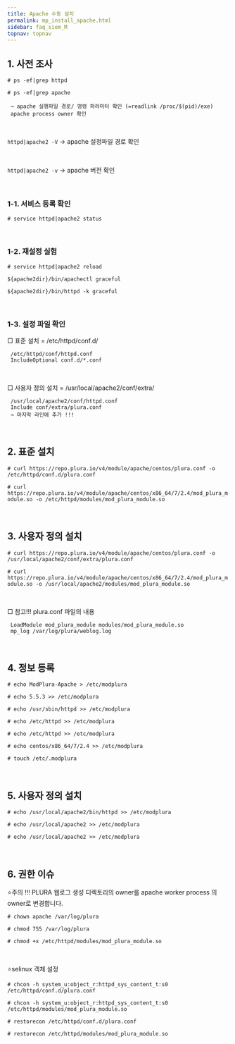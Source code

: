 ```yaml
---
title: Apache 수동 설치
permalink: mp_install_apache.html
sidebar: faq_siem_M
topnav: topnav
---
```


## 1. 사전 조사

`# ps -ef|grep httpd`

`# ps -ef|grep apache`

     → apache 실행파일 경로/ 명령 파라미터 확인 (=readlink /proc/$(pid)/exe)
     apache process owner 확인

<br />

`httpd|apache2 -V`
     → apache 설정파일 경로 확인

<br />

`httpd|apache2 -v`
     → apache 버전 확인

<br />

### 1-1. 서비스 등록 확인

`# service httpd|apache2 status`

<br />

### 1-2. 재설정 실험

`# service httpd|apache2 reload`

`${apache2dir}/bin/apachectl graceful`

`${apache2dir}/bin/httpd -k graceful`

<br />

### 1-3. 설정 파일 확인

□ 표준 설치 = /etc/httpd/conf.d/

     /etc/httpd/conf/httpd.conf
     IncludeOptional conf.d/*.conf

<br />

□ 사용자 정의 설치 = /usr/local/apache2/conf/extra/

     /usr/local/apache2/conf/httpd.conf
     Include conf/extra/plura.conf
     → 마지막 라인에 추가 !!!

<br />

## 2. 표준 설치

`# curl https://repo.plura.io/v4/module/apache/centos/plura.conf -o /etc/httpd/conf.d/plura.conf`

`# curl https://repo.plura.io/v4/module/apache/centos/x86_64/7/2.4/mod_plura_module.so -o /etc/httpd/modules/mod_plura_module.so`

<br />

## 3. 사용자 정의 설치

`# curl https://repo.plura.io/v4/module/apache/centos/plura.conf -o /usr/local/apache2/conf/extra/plura.conf`

`# curl https://repo.plura.io/v4/module/apache/centos/x86_64/7/2.4/mod_plura_module.so -o /usr/local/apache2/modules/mod_plura_module.so`

<br />

□ 참고!!! plura.conf 파일의 내용

     LoadModule mod_plura_module modules/mod_plura_module.so
     mp_log /var/log/plura/weblog.log

<br />

## 4. 정보 등록

`# echo ModPlura-Apache > /etc/modplura`

`# echo 5.5.3 >> /etc/modplura`

`# echo /usr/sbin/httpd >> /etc/modplura`

`# echo /etc/httpd >> /etc/modplura`

`# echo /etc/httpd >> /etc/modplura`

`# echo centos/x86_64/7/2.4 >> /etc/modplura`

`# touch /etc/.modplura`

<br />

## 5. 사용자 정의 설치

`# echo /usr/local/apache2/bin/httpd >> /etc/modplura`

`# echo /usr/local/apache2 >> /etc/modplura`

`# echo /usr/local/apache2 >> /etc/modplura`

<br />

## 6. 권한 이슈

⭐주의 !!! PLURA 웹로그 생성 디렉토리의 owner를 apache worker process 의 owner로 변경합니다.

`# chown apache /var/log/plura`

`# chmod 755 /var/log/plura`

`# chmod +x /etc/httpd/modules/mod_plura_module.so`

<br />

⭐selinux 객체 설정

`# chcon -h system_u:object_r:httpd_sys_content_t:s0 /etc/httpd/conf.d/plura.conf`

`# chcon -h system_u:object_r:httpd_sys_content_t:s0 /etc/httpd/modules/mod_plura_module.so`

`# restorecon /etc/httpd/conf.d/plura.conf`

`# restorecon /etc/httpd/modules/mod_plura_module.so`